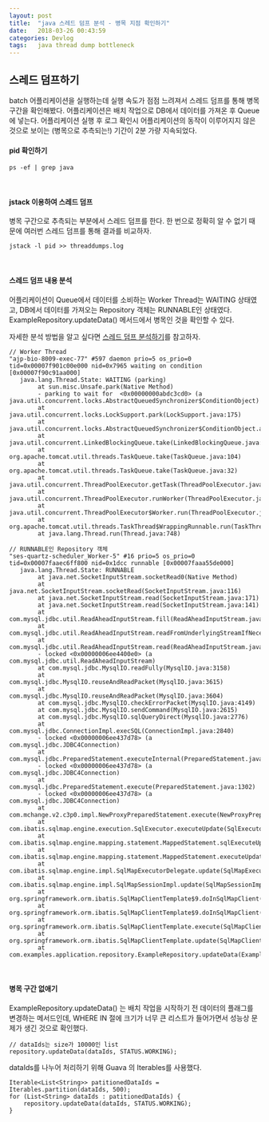 ```yaml
---
layout: post
title:  "java 스레드 덤프 분석 - 병목 지점 확인하기"
date:   2018-03-26 00:43:59
categories: Devlog
tags:   java thread dump bottleneck 
---
```



## 스레드 덤프하기 
batch 어플리케이션을 실행하는데 실행 속도가 점점 느려져서 스레드 덤프를 통해 병목 구간을 확인해봤다. 어플리케이션은 배치 작업으로 DB에서 데이터를 가져온 후 Queue에 넣는다. 어플리케이션 실행 후 로그 확인시 어플리케이션의 동작이 이루어지지 않은 것으로 보이는 (병목으로 추측되는!) 기간이 2분 가량 지속되었다. 

#### pid 확인하기 
```
ps -ef | grep java 
```

<br/>

#### jstack 이용하여 스레드 덤프
병목 구간으로 추측되는 부분에서 스레드 덤프를 한다. 한 번으로 정확히 알 수 없기 때문에 여러번 스레드 덤프를 통해 결과를 비교하자. 
```
jstack -l pid >> threaddumps.log
```

<br/>

#### 스레드 덤프 내용 분석
어플리케이션이 Queue에서 데이터를 소비하는 Worker Thread는  WAITING 상태였고, DB에서 데이터를 가져오는 Repository 객체는 RUNNABLE인 상태였다. 
ExampleRepository.updateData() 메서드에서 병목인 것을 확인할 수 있다. 

자세한 분석 방법을 알고 싶다면 <a href="http://d2.naver.com/helloworld/10963">스레드 덤프 분석하기</a>를 참고하자.

```
// Worker Thread
"ajp-bio-8009-exec-77" #597 daemon prio=5 os_prio=0 tid=0x00007f901c00e000 nid=0x7965 waiting on condition [0x00007f90c91aa000]
   java.lang.Thread.State: WAITING (parking)
        at sun.misc.Unsafe.park(Native Method)
        - parking to wait for  <0x00000000abdc3cd0> (a java.util.concurrent.locks.AbstractQueuedSynchronizer$ConditionObject)
        at java.util.concurrent.locks.LockSupport.park(LockSupport.java:175)
        at java.util.concurrent.locks.AbstractQueuedSynchronizer$ConditionObject.await(AbstractQueuedSynchronizer.java:2039)
        at java.util.concurrent.LinkedBlockingQueue.take(LinkedBlockingQueue.java:442)
        at org.apache.tomcat.util.threads.TaskQueue.take(TaskQueue.java:104)
        at org.apache.tomcat.util.threads.TaskQueue.take(TaskQueue.java:32)
        at java.util.concurrent.ThreadPoolExecutor.getTask(ThreadPoolExecutor.java:1074)
        at java.util.concurrent.ThreadPoolExecutor.runWorker(ThreadPoolExecutor.java:1134)
        at java.util.concurrent.ThreadPoolExecutor$Worker.run(ThreadPoolExecutor.java:624)
        at org.apache.tomcat.util.threads.TaskThread$WrappingRunnable.run(TaskThread.java:61)
        at java.lang.Thread.run(Thread.java:748)
```

```
// RUNNABLE인 Repository 객체
"ses-quartz-scheduler_Worker-5" #16 prio=5 os_prio=0 tid=0x00007faaec6ff800 nid=0x1dcc runnable [0x00007faaa55de000]
   java.lang.Thread.State: RUNNABLE
        at java.net.SocketInputStream.socketRead0(Native Method)
        at java.net.SocketInputStream.socketRead(SocketInputStream.java:116)
        at java.net.SocketInputStream.read(SocketInputStream.java:171)
        at java.net.SocketInputStream.read(SocketInputStream.java:141)
        at com.mysql.jdbc.util.ReadAheadInputStream.fill(ReadAheadInputStream.java:112)
        at com.mysql.jdbc.util.ReadAheadInputStream.readFromUnderlyingStreamIfNecessary(ReadAheadInputStream.java:159)
        at com.mysql.jdbc.util.ReadAheadInputStream.read(ReadAheadInputStream.java:187)
        - locked <0x00000006ee4400e0> (a com.mysql.jdbc.util.ReadAheadInputStream)
        at com.mysql.jdbc.MysqlIO.readFully(MysqlIO.java:3158)
        at com.mysql.jdbc.MysqlIO.reuseAndReadPacket(MysqlIO.java:3615)
        at com.mysql.jdbc.MysqlIO.reuseAndReadPacket(MysqlIO.java:3604)
        at com.mysql.jdbc.MysqlIO.checkErrorPacket(MysqlIO.java:4149)
        at com.mysql.jdbc.MysqlIO.sendCommand(MysqlIO.java:2615)
        at com.mysql.jdbc.MysqlIO.sqlQueryDirect(MysqlIO.java:2776)
        at com.mysql.jdbc.ConnectionImpl.execSQL(ConnectionImpl.java:2840)
        - locked <0x00000006ee437d78> (a com.mysql.jdbc.JDBC4Connection)
        at com.mysql.jdbc.PreparedStatement.executeInternal(PreparedStatement.java:2082)
        - locked <0x00000006ee437d78> (a com.mysql.jdbc.JDBC4Connection)
        at com.mysql.jdbc.PreparedStatement.execute(PreparedStatement.java:1302)
        - locked <0x00000006ee437d78> (a com.mysql.jdbc.JDBC4Connection)
        at com.mchange.v2.c3p0.impl.NewProxyPreparedStatement.execute(NewProxyPreparedStatement.java:989)
        at com.ibatis.sqlmap.engine.execution.SqlExecutor.executeUpdate(SqlExecutor.java:80)
        at com.ibatis.sqlmap.engine.mapping.statement.MappedStatement.sqlExecuteUpdate(MappedStatement.java:216)
        at com.ibatis.sqlmap.engine.mapping.statement.MappedStatement.executeUpdate(MappedStatement.java:94)
        at com.ibatis.sqlmap.engine.impl.SqlMapExecutorDelegate.update(SqlMapExecutorDelegate.java:457)
        at com.ibatis.sqlmap.engine.impl.SqlMapSessionImpl.update(SqlMapSessionImpl.java:90)
        at org.springframework.orm.ibatis.SqlMapClientTemplate$9.doInSqlMapClient(SqlMapClientTemplate.java:383)
        at org.springframework.orm.ibatis.SqlMapClientTemplate$9.doInSqlMapClient(SqlMapClientTemplate.java:381)
        at org.springframework.orm.ibatis.SqlMapClientTemplate.execute(SqlMapClientTemplate.java:203)
        at org.springframework.orm.ibatis.SqlMapClientTemplate.update(SqlMapClientTemplate.java:381)
        at com.examples.application.repository.ExampleRepository.updateData(ExampleRepository.java:48)
```

<br/>

#### 병목 구간 없애기
ExampleRepository.updateData() 는 배치 작업을 시작하기 전 데이터의 플래그를 변경하는 메서드인데, WHERE IN 절에 크기가 너무 큰 리스트가 들어가면서 성능상 문제가 생긴 것으로 확인했다. 
```
// dataIds는 size가 10000인 list
repository.updateData(dataIds, STATUS.WORKING);
```

dataIds를 나누어 처리하기 위해 Guava 의 Iterables를 사용했다. 
```
Iterable<List<String>> patitionedDataIds = Iterables.partition(dataIds, 500);
for (List<String> dataIds : patitionedDataIds) {
    repository.updateData(dataIds, STATUS.WORKING);
}
```







